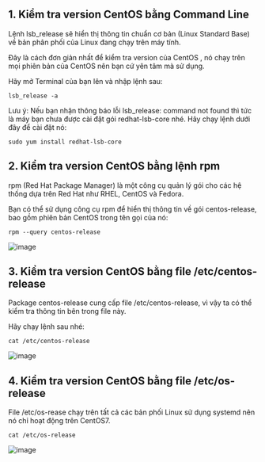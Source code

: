 ## 1. Kiểm tra version CentOS bằng Command Line
Lệnh lsb_release sẽ hiển thị thông tin chuẩn cơ bản (Linux Standard Base) về bản phân phối của Linux đang chạy trên máy tính.

Đây là cách đơn giản nhất để kiểm tra version của CentOS , nó chạy trên mọi phiên bản của CentOS nên bạn cứ yên tâm mà sử dụng.

Hãy mở Terminal của bạn lên và nhập lệnh sau:
```
lsb_release -a
```
Lưu ý: Nếu bạn nhận thông báo lỗi lsb_release: command not found thì tức là máy bạn chưa được cài đặt gói redhat-lsb-core nhé. Hãy chạy lệnh dưới đây để cài đặt nó:
```
sudo yum install redhat-lsb-core
```

## 2. Kiểm tra version CentOS bằng lệnh rpm
rpm (Red Hat Package Manager) là một công cụ quản lý gói cho các hệ thống dựa trên Red Hat như RHEL, CentOS và Fedora.

Bạn có thể sử dụng công cụ rpm để hiển thị thông tin về gói centos-release, bao gồm phiên bản CentOS trong tên gọi của nó:
```
rpm --query centos-release
```
![image](https://user-images.githubusercontent.com/111716161/187610072-f37512e7-d584-41e4-95cc-5e97d94809bc.png)

## 3. Kiểm tra version CentOS bằng file /etc/centos-release
Package centos-release cung cấp file /etc/centos-release, vì vậy ta có thể kiểm tra thông tin bên trong file này.

Hãy chạy lệnh sau nhé:

```
cat /etc/centos-release
```
![image](https://user-images.githubusercontent.com/111716161/187610377-207304f1-72d2-4c57-b129-6a29a220a581.png)

## 4. Kiểm tra version CentOS bằng file /etc/os-release
File /etc/os-rease chạy trên tất cả các bản phối Linux sử dụng systemd nên nó chỉ hoạt động trên CentOS7.
```
cat /etc/os-release
```
![image](https://user-images.githubusercontent.com/111716161/187610514-cbf1f777-ba41-4b05-99d4-506bb417646e.png)

